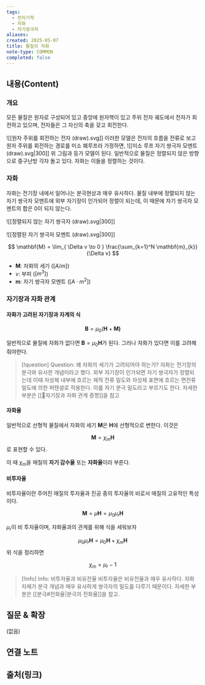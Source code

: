 ```yaml
---
tags:
  - 전자기학
  - 자화
  - 자기쌍극자
aliases: 
created: 2025-05-07
title: 물질의 자화
note-type: COMMON
completed: false
---
```


## 내용(Content)
### 개요
모든 물질은 원자로 구성되어 있고 중앙에 원자핵이 있고 주위 전자 궤도에서 전자가 회전하고 있으며, 전자들은 그 자신의 축을 갖고 회전한다. 

![[원자 주위를 회전하는 전자 (draw).svg]]
이러한 모델은 전자의 흐름을 전류로 보고 원자 주위를 회전하는 경로를 미소 폐루프라 가정하면,
![[미소 루프 자기 쌍극자 모멘트 (draw).svg|300]]
위 그림과 등가 모델이 된다. 일반적으로 물질은 정렬되지 않은 방향으로 중구난방 각자 돌고 있다. 자화는 이들을 정렬하는 것이다.

### 자화
자화는 전기장 내에서 일어나는 분극현상과 매우 유사하다. 물질 내부에 정렬되지 않는 자기 쌍극자 모멘트에 외부 자기장이 인가되어 정렬이 되는데, 이 때문에 자기 쌍극자 모멘트의 합은 0이 되지 않는다.

![[정렬되지 않는 자기 쌍극자 (draw).svg|300]]

![[정렬된 자기 쌍극자 모멘트 (draw).svg|300]]

$$
\mathbf{M} = \lim_{ \Delta v \to 0 } \frac{\sum_{k=1}^N \mathbf{m}_{k}}{\Delta v}
$$
- $\mathbf{M}$: 자화의 세기 ($[A / m]$)
- $v$: 부피 ($[m^{3}]$)
- $\mathbf{m}$: 자기 쌍극자 모멘트 ($[A \cdot m^{2}]$)

### 자기장과 자화 관계

#### 자화가 고려된 자기장과 자계의 식

$$
\mathbf{B} = \mu_{0}(\mathbf{H} + \mathbf{M)}
$$

일반적으로 물질에 자화가 없다면 $\mathbf{B}= \mu_{0}\mathbf{H}$가 된다. 그러나 자화가 있다면 이를 고려해줘야한다.

>[!question] Question: 왜 자화의 세기가 고려되어야 하는가?
>자화는 전기장의 분극와 유사한 개념이라고 했다. 외부 자기장이 인가되면 자기 쌍극자가 정렬되는데 이때 자성체 내부에 흐르는 체적 전류 밀도와 자성체 표면에 흐르는 면전류 밀도에 의한 퍼텐셜로 작용한다. 이를 자기 분극 밀도라고 부르기도 한다. 자세한 부분은 [[🔬자기장과 자화 관계 증명]]을 참고

#### 자화율
일반적으로 선형적 물질에서 자화의 세기 $\mathbf{M}$은 $\mathbf{H}$에 선형적으로 변한다. 이것은

$$
\mathbf{M} = \chi_{m}\mathbf{H}
$$
로 표현할 수 있다.

이 때 $\chi_{m}$을 매질의 **자기 감수율** 또는 **자화율**이라 부른다.

#### 비투자율

비투자율이란 주어진 매질의 투자율과 진공 중의 투자율의 비로서 매질의 고유적인 특성이다.

$$
\mathbf{M} = \mu \mathbf{H} = \mu_{0}\mu_{r}\mathbf{H}
$$

$\mu_{r}$이 비 투자율이며, 자화율과의 관계를 위해 식을 세워보자

$$
\mu_{0}\mu_{r} \mathbf{H}= \mu_{0}\mathbf{H} + \chi_{m}\mathbf{H}
$$
위 식을 정리하면

$$
\chi_{m} = \mu_{r} - 1
$$

>[!info] Info: 비투자율과 비유전율
>비투자율은 비유전율과 매우 유사하다. 자화 자체가 분극 개념과 매우 유사하게 쌍극자의 밀도를 다루기 때문이다. 자세한 부분은 [[분극#전화율|분극의 전화율]]을 참고.


## 질문 & 확장

(없음)

## 연결 노트

## 출처(링크)

